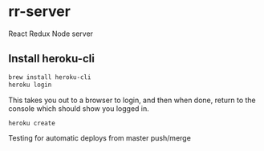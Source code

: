 # rr-server
React Redux Node server

## Install heroku-cli


```sh
brew install heroku-cli
heroku login
```

This takes you out to a browser to login, and then when done, return to the console which should show you logged in.

```sh
heroku create
```

Testing for automatic deploys from master push/merge

